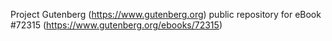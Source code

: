 Project Gutenberg (https://www.gutenberg.org) public repository
for eBook #72315 (https://www.gutenberg.org/ebooks/72315)

